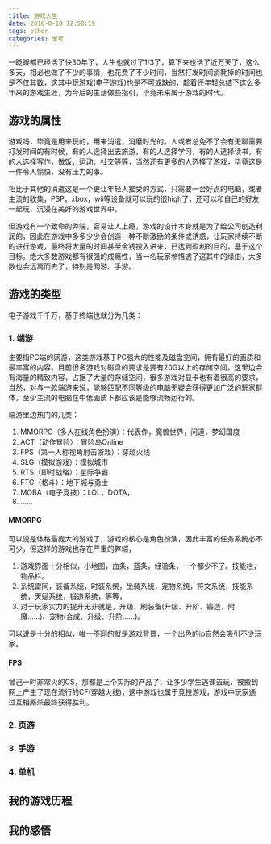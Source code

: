 ```yaml
---
title: 游戏人生
date: 2018-8-18 12:58:19
tags: other
categories: 思考
---
```


一眨眼都已经活了快30年了，人生也就过了1/3了，算下来也活了近万天了，这么多天，相必也做了不少的事情，也花费了不少时间，当然打发时间消耗掉的时间也是不仅其数，这其中玩游戏(电子游戏)也是不可或缺的，趁着还年轻总结下这么多年来的游戏生涯，为今后的生活做些指引，毕竟未来属于游戏的时代。

## 游戏的属性

游戏吗，毕竟是用来玩的，用来消遣，消磨时光的。人或者总免不了会有无聊需要打发时间的有时候，有的人选择出去旅游，有的人选择学习，有的人选择读书，有的人选择写作，做饭、运动、社交等等，当然还有更多的人选择了游戏，毕竟这是一件令人愉快，没有压力的事。

相比于其他的消遣这是一个更让年轻人接受的方式，只需要一台好点的电脑，或者主流的收集，PSP，xbox，wii等设备就可以玩的很high了，还可以和自己的好友一起玩，沉浸在美好的游戏世界中。

但游戏有一个致命的弊端，容易让人上瘾，游戏的设计本身就是为了给公司创造利润的，因此在游戏中多多少少会创造一种不断激励的条件或诱惑，让玩家持续不断的进行游戏，最终将大量的时间甚至金钱投入进来，已达到盈利的目的，基于这个目标。绝大多数游戏都有很强的成瘾性，当一名玩家参悟透了这其中的缘由，大多数也会远离而去了，特别是网游、手游。

## 游戏的类型

电子游戏千千万，基于终端也就分为几类：

### 1. 端游

主要指PC端的网游，这类游戏基于PC强大的性能及磁盘空间，拥有最好的画质和最丰富的内容。目前很多游戏对磁盘的要求是要有20G以上的存储空间，这里边会有海量的精致内容，占据了大量的存储空间，很多游戏对显卡也有着很高的要求，当然，对与一款端游来说，能够匹配不同等级的电脑无疑会获得更加广泛的玩家群体，至少主流的电脑在中低画质下都应该是能够流畅运行的。

端游里边热门的几类：

1. MMORPG（多人在线角色扮演）：代表作，魔兽世界，问道，梦幻国度
2. ACT（动作冒险）：冒险岛Online
3. FPS（第一人称视角射击游戏）：穿越火线
4. SLG（模拟游戏）：模拟城市
5. RTS（即时战略）：星际争霸
6. FTG（格斗）：地下城与勇士
7. MOBA（电子竞技）：LOL，DOTA，
8. ……

#### MMORPG

可以说是体格最庞大的游戏了，游戏的核心是角色扮演，因此丰富的任务系统必不可少，但这样的游戏也存在严重的弊端，

1. 游戏界面十分相似，小地图，血条，蓝条，经验条，一个都少不了。技能栏，物品栏。
2. 系统雷同，装备系统，时装系统，坐骑系统，宠物系统，符文系统，技能系统，天赋系统，锻造系统，等等，
3. 对于玩家实力的提升无非就是，升级、刷装备(升级、升阶、锻造、附魔……)、宠物(合成、升级、升阶……)。

可以说是十分的相似，唯一不同的就是游戏背景，一个出色的ip自然会吸引不少玩家。

#### FPS

曾己一时非常火的CS，那都是上个实际的产品了，让多少学生逃课去玩，被搬到网上产生了现在流行的CF(穿越火线)，这中游戏也属于竞技游戏，游戏中玩家通过互相厮杀最终获得胜利。



### 2. 页游

### 3. 手游

### 4. 单机



## 我的游戏历程



## 我的感悟